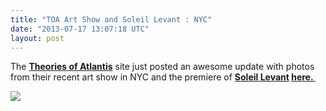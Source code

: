 ```yaml
---
title: "TOA Art Show and Soleil Levant : NYC"
date: "2013-07-17 13:07:18 UTC"
layout: post
---
```


<p>The <strong><a href="http://www.theoriesofatlantis.com/">Theories of Atlantis</a></strong> site just posted an awesome update with photos from their recent art show in NYC and the premiere of <strong><a href="http://magentaskateboards.com">Soleil Levant</a> <a href="http://www.theoriesofatlantis.com/site/news/toa_art_show_soleil_levant_premiere_recap/">here. </a></strong></p>
<p><a href="http://www.theoriesofatlantis.com/site/news/toa_art_show_soleil_levant_premiere_recap/"><img src="http://media.tumblr.com/8fbae40ae455234b5c054452db670c67/tumblr_inline_mq30epvl9y1qz4rgp.jpg"/></a></p>
